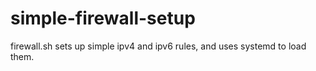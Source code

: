 # simple-firewall-setup
firewall.sh sets up simple ipv4 and ipv6 rules, and uses systemd to load them.
